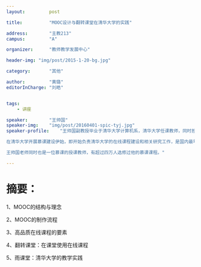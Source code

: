 ```yaml
---
layout:     	post

title:      	"MOOC设计与翻转课堂在清华大学的实践"

address:        "主教213"
campus:         "A"

organizer:   	"教师教学发展中心"

header-img: "img/post/2015-1-20-bg.jpg"

category:		"其他"

author:         "黄璐"
editorInCharge:	"刘皓"


tags:
    - 讲座

speaker:		"王帅国"
speaker-img:	"img/post/20160401-spic-tyj.jpg"
speaker-profile:	"王帅国副教授毕业于清华大学计算机系，清华大学任课教师，同时担任清华大学在线办公室课程总监。

在清华大学开展慕课建设伊始，即开始负责清华大学的在线课程建设和相关研究工作，是国内最早的慕课、混合式教学研究者和实践者之一，曾在国内外期刊和学术会议中发表多篇论文。

王帅国老师同时也是一位慕课的授课教师，有超过四万人选修过他的慕课课程。"

---
```

# 摘要：
1、MOOC的结构与理念

2、MOOC的制作流程

3、高品质在线课程的要素

4、翻转课堂：在课堂使用在线课程

5、雨课堂：清华大学的教学实践